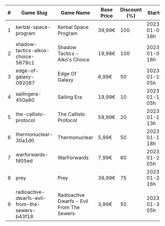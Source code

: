 |#|Game Slug|Game Name|Base Price|Discount (%)|Starts|Ends|
|---|---|---|---|---|---|---|
|1|kerbal-space-program|Kerbal Space Program|39,99€|100|2023-01-05 16h|2023-01-12 16h|
|2|shadow-tactics-aikos-choice-5678c1|Shadow Tactics - Aiko's Choice|19,98€|100|2023-01-05 16h|2023-01-12 16h|
|3|edge-of-galaxy-092087|Edge Of Galaxy|6,99€|50|2023-01-10 05h|2023-01-17 05h|
|4|sailingera-450a80|Sailing Era|19,99€|10|2023-01-12 05h|2023-01-19 05h|
|5|the-callisto-protocol|The Callisto Protocol|59,99€|20|2023-01-12 13h|2023-01-19 13h|
|6|thermonuclear-30a1d0|Thermonuclear|5,99€|50|2023-01-17 18h|2023-01-24 18h|
|7|warforwards-fd05ed|WarForwards|7,99€|60|2023-01-24 05h|2023-01-31 05h|
|8|prey|Prey|39,99€|75|2023-01-24 16h|2023-01-31 16h|
|9|radioactive-dwarfs-evil-from-the-sewers-b43f18|Radioactive Dwarfs - Evil From The Sewers|3,99€|50|2023-01-31 05h|2023-02-07 05h|
